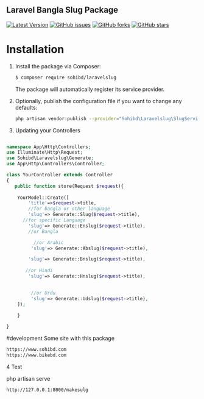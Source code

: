 ## Laravel Bangla Slug Package 
[![Latest Version](https://img.shields.io/github/release/zahidul1994/laravelslug-package.svg?style=flat-square)](https://github.com/zahidul1994/laravelslug-package/releases)
[![GitHub issues](https://img.shields.io/github/issues/zahidul1994/laravelslug-package)](https://github.com/zahidul1994/laravelslug-package/issues)
[![GitHub forks](https://img.shields.io/github/forks/zahidul1994/laravelslug-package)](https://github.com/zahidul1994/laravelslug-package/network)
[![GitHub stars](https://img.shields.io/github/stars/zahidul1994/laravelslug-package)](https://github.com/zahidul1994/laravelslug-package/stargazers)

# Installation

1. Install the package via Composer:

    ```sh
    $ composer require sohibd/laravelslug
    ```

    The package will automatically register its service provider.

2. Optionally, publish the configuration file if you want to change any defaults:

    ```sh
    php artisan vendor:publish --provider="Sohibd\Laravelslug\SlugServiceProvider"
    ```

3. Updating your Controllers

``` php

namespace App\Http\Controllers;
use Illuminate\Http\Request;
use Sohibd\Laravelslug\Generate;
use App\Http\Controllers\Controller;

class YourController extends Controller
{
   public function store(Request $request){
   
    YourModel::Create([
        'title'=>$request->title,
        //for bangla or other language
        'slug'=> Generate::Slug($request->title),
      //for specific Language 
        'slug'=> Generate::Enslug($request->title),
        //or Bangla

          //or Arabic
         'slug'=> Generate::Abslug($request->title),

        'slug'=> Generate::Bnslug($request->title),
       
       //or Hindi 
        'slug'=> Generate::Hnslug($request->title),

      
         //or Urdu
         'slug'=> Generate::Udslug($request->title),
    ]);
     
    }   

}
```
#development Some site with this package 
```sh
https://www.sohibd.com
https://www.bikebd.com
```


4 Test 

php artisan serve

```sh
http://127.0.0.1:8000/makesulg

```
